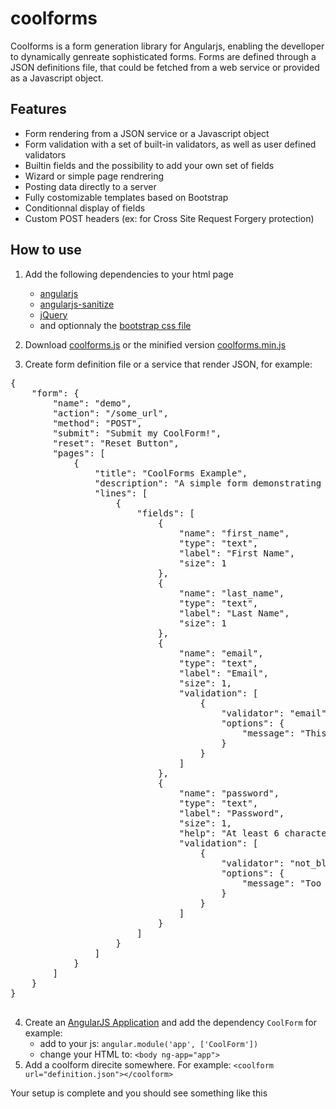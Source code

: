 coolforms
=========

Coolforms is a form generation library for Angularjs, enabling the develloper to dynamically genreate sophisticated forms. Forms are defined through a JSON definitions file, that could be fetched from a web service or provided as a Javascript object.

Features
--------

* Form rendering from a JSON service or a Javascript object
* Form validation with a set of built-in validators, as well as user defined validators
* Builtin fields and the possibility to add your own set of fields
* Wizard or simple page rendrering
* Posting data directly to a server
* Fully costomizable templates based on Bootstrap
* Conditionnal display of fields
* Custom POST headers (ex: for Cross Site Request Forgery protection)


How to use
----------

1.  Add the following dependencies to your html page
    * [angularjs](https://ajax.googleapis.com/ajax/libs/angularjs/1.2.3/angular.js)
    * [angularjs-sanitize](https://ajax.googleapis.com/ajax/libs/angularjs/1.2.3/angular-sanitize.js)
    * [jQuery](https://ajax.googleapis.com/ajax/libs/jquery/1.10.2/jquery.min.js)
    * and optionnaly the [bootstrap css file](https://netdna.bootstrapcdn.com/bootstrap/3.0.2/css/bootstrap.min.css)


2.  Download [coolforms.js](https://raw.github.com/fdelbos/coolforms/master/coolforms.js)  or the minified version [coolforms.min.js](https://raw.github.com/fdelbos/coolforms/master/coolforms.min.js) 

3.  Create form definition file or a service that render JSON, for example:
<pre>
{
    "form": {
        "name": "demo",
        "action": "/some_url",
        "method": "POST",
        "submit": "Submit my CoolForm!",
        "reset": "Reset Button",
        "pages": [
            {
                "title": "CoolForms Example",
                "description": "A simple form demonstrating an example CoolForm.",
                "lines": [
                    {
                        "fields": [
                            {
                                "name": "first_name",
                                "type": "text",
                                "label": "First Name",
                                "size": 1
                            },
                            {
                                "name": "last_name",
                                "type": "text",
                                "label": "Last Name",
                                "size": 1
                            },
                            {
                                "name": "email",
                                "type": "text",
                                "label": "Email",
                                "size": 1,
                                "validation": [
                                    {
                                        "validator": "email",
                                        "options": {
                                            "message": "This is not a valid email!"
                                        }
                                    }
                                ]
                            },
                            {
                                "name": "password",
                                "type": "text",
                                "label": "Password",
                                "size": 1,
                                "help": "At least 6 characters",
                                "validation": [
                                    {
                                        "validator": "not_blank",
                                        "options": {
                                            "message": "Too short!"
                                        }
                                    }
                                ]
                            }
                        ]
                    }
                ]
            }
        ]
    }
}

</pre>
4.  Create an [AngularJS Application](http://docs.angularjs.org/api/ng.directive:ngApp) and add the dependency `CoolForm` for example:
    * add to your js: `angular.module('app', ['CoolForm'])`
    * change your HTML to: `<body ng-app="app">`
5. Add a coolform direcite somewhere. For example: `<coolform url="definition.json"></coolform>`

Your setup is complete and you should see something like this
